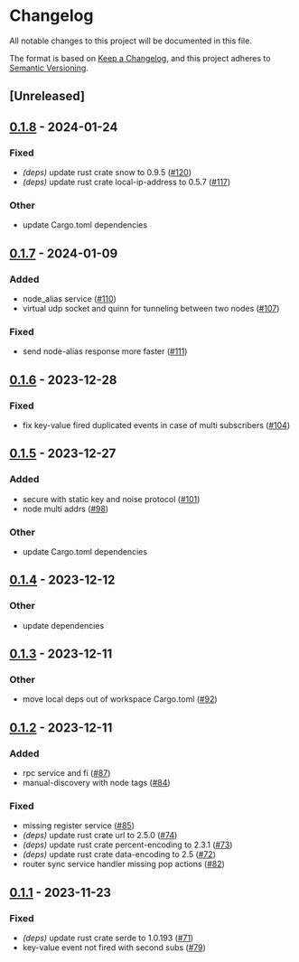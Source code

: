 # Changelog
All notable changes to this project will be documented in this file.

The format is based on [Keep a Changelog](https://keepachangelog.com/en/1.0.0/),
and this project adheres to [Semantic Versioning](https://semver.org/spec/v2.0.0.html).

## [Unreleased]

## [0.1.8](https://github.com/8xFF/atm0s-sdn/compare/atm0s-sdn-v0.1.7...atm0s-sdn-v0.1.8) - 2024-01-24

### Fixed
- *(deps)* update rust crate snow to 0.9.5 ([#120](https://github.com/8xFF/atm0s-sdn/pull/120))
- *(deps)* update rust crate local-ip-address to 0.5.7 ([#117](https://github.com/8xFF/atm0s-sdn/pull/117))

### Other
- update Cargo.toml dependencies

## [0.1.7](https://github.com/8xFF/atm0s-sdn/compare/atm0s-sdn-v0.1.6...atm0s-sdn-v0.1.7) - 2024-01-09

### Added
- node_alias service ([#110](https://github.com/8xFF/atm0s-sdn/pull/110))
- virtual udp socket and quinn for tunneling between two nodes ([#107](https://github.com/8xFF/atm0s-sdn/pull/107))

### Fixed
- send node-alias response more faster ([#111](https://github.com/8xFF/atm0s-sdn/pull/111))

## [0.1.6](https://github.com/8xFF/atm0s-sdn/compare/atm0s-sdn-v0.1.5...atm0s-sdn-v0.1.6) - 2023-12-28

### Fixed
- fix key-value fired duplicated events in case of multi subscribers ([#104](https://github.com/8xFF/atm0s-sdn/pull/104))

## [0.1.5](https://github.com/8xFF/atm0s-sdn/compare/atm0s-sdn-v0.1.4...atm0s-sdn-v0.1.5) - 2023-12-27

### Added
- secure with static key and noise protocol ([#101](https://github.com/8xFF/atm0s-sdn/pull/101))
- node multi addrs ([#98](https://github.com/8xFF/atm0s-sdn/pull/98))

### Other
- update Cargo.toml dependencies

## [0.1.4](https://github.com/8xFF/atm0s-sdn/compare/atm0s-sdn-v0.1.3...atm0s-sdn-v0.1.4) - 2023-12-12

### Other
- update dependencies

## [0.1.3](https://github.com/8xFF/atm0s-sdn/compare/atm0s-sdn-v0.1.2...atm0s-sdn-v0.1.3) - 2023-12-11

### Other
- move local deps out of workspace Cargo.toml ([#92](https://github.com/8xFF/atm0s-sdn/pull/92))

## [0.1.2](https://github.com/8xFF/atm0s-sdn/compare/atm0s-sdn-v0.1.1...atm0s-sdn-v0.1.2) - 2023-12-11

### Added
- rpc service and fi ([#87](https://github.com/8xFF/atm0s-sdn/pull/87))
- manual-discovery with node tags ([#84](https://github.com/8xFF/atm0s-sdn/pull/84))

### Fixed
- missing register service ([#85](https://github.com/8xFF/atm0s-sdn/pull/85))
- *(deps)* update rust crate url to 2.5.0 ([#74](https://github.com/8xFF/atm0s-sdn/pull/74))
- *(deps)* update rust crate percent-encoding to 2.3.1 ([#73](https://github.com/8xFF/atm0s-sdn/pull/73))
- *(deps)* update rust crate data-encoding to 2.5 ([#72](https://github.com/8xFF/atm0s-sdn/pull/72))
- router sync service handler missing pop actions ([#82](https://github.com/8xFF/atm0s-sdn/pull/82))

## [0.1.1](https://github.com/8xFF/atm0s-sdn/compare/atm0s-sdn-v0.1.0...atm0s-sdn-v0.1.1) - 2023-11-23

### Fixed
- *(deps)* update rust crate serde to 1.0.193 ([#71](https://github.com/8xFF/atm0s-sdn/pull/71))
- key-value event not fired with second subs ([#79](https://github.com/8xFF/atm0s-sdn/pull/79))
